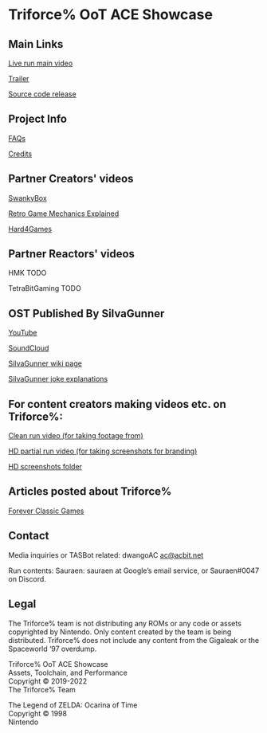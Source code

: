 # Triforce% OoT ACE Showcase

## Main Links

[Live run main video](https://twitch.tv/gamesdonequick/videos)

[Trailer](https://www.youtube.com/watch?v=LL_jOQQTNO8)

[Source code release](https://github.com/triforce-percent/triforce-percent)


## Project Info

[FAQs](https://gettriforce.link/faq)

[Credits](https://gettriforce.link/credits)

## Partner Creators' videos

[SwankyBox](https://www.youtube.com/watch?v=1_RighmL04g)

[Retro Game Mechanics Explained](https://www.youtube.com/watch?v=qBK1sq1BQ2Q)

[Hard4Games](https://www.youtube.com/watch?v=f9cCtRYMKm4)

## Partner Reactors' videos

HMK TODO

TetraBitGaming TODO

## OST Published By SiIvaGunner

[YouTube](https://www.youtube.com/watch?v=E1OYYi2Vzro&list=PLL0CQjrcN8D3qRiR5WUL5l_bPo2sIzdfr&index=155)

[SoundCloud](https://soundcloud.com/sauraen/sets/triforce-percent)

[SiIvaGunner wiki page](https://siivagunner.fandom.com/wiki/Triforce%25_SGDQ_Run)

[SiIvaGunner joke explanations](https://gettriforce.link/siiva_jokes)

## For content creators making videos etc. on Triforce%:

[Clean run video (for taking footage from)](https://www.youtube.com/watch?v=PZNywtNOe9U)

[HD partial run video (for taking screenshots for branding)](https://www.youtube.com/watch?v=NNRqK1AQ_VY)

[HD screenshots folder](https://drive.google.com/drive/folders/1uA5L-3pM1gBm_FDIDFX9zB5qrqo1Q1Cv?usp=sharing)

## Articles posted about Triforce%

[Forever Classic Games](https://foreverclassicgames.com/news/2022/7/tasbot-summer-games-done-quick-sgdq2022-zelda-link-triforce)

## Contact

Media inquiries or TASBot related: dwangoAC ac@acbit.net

Run contents: Sauraen: sauraen at Google’s email service, or Sauraen#0047 on Discord.

## Legal

The Triforce% team is not distributing any ROMs or any code or assets copyrighted by Nintendo. Only content created by the team is being distributed. Triforce% does not include any content from the Gigaleak or the Spaceworld ‘97 overdump.

Triforce% OoT ACE Showcase \
Assets, Toolchain, and Performance \
Copyright © 2019-2022 \
The Triforce% Team

The Legend of ZELDA: Ocarina of Time \
Copyright © 1998 \
Nintendo
